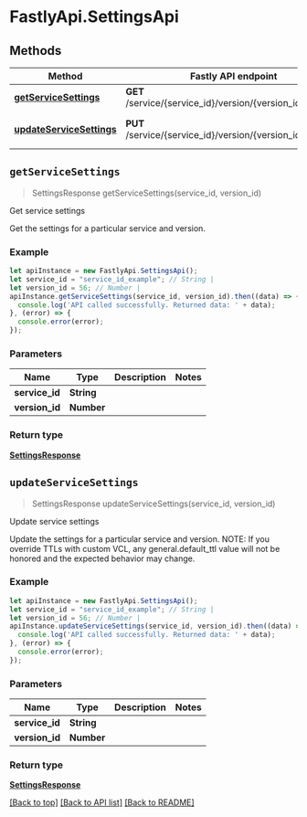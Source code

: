 # FastlyApi.SettingsApi



## Methods

Method | Fastly API endpoint | Description
------------- | ------------- | -------------
[**getServiceSettings**](SettingsApi.md#getServiceSettings) | **GET** /service/{service_id}/version/{version_id}/settings | Get service settings
[**updateServiceSettings**](SettingsApi.md#updateServiceSettings) | **PUT** /service/{service_id}/version/{version_id}/settings | Update service settings



## `getServiceSettings`

> SettingsResponse getServiceSettings(service_id, version_id)

Get service settings

Get the settings for a particular service and version.

### Example

```javascript
let apiInstance = new FastlyApi.SettingsApi();
let service_id = "service_id_example"; // String | 
let version_id = 56; // Number | 
apiInstance.getServiceSettings(service_id, version_id).then((data) => {
  console.log('API called successfully. Returned data: ' + data);
}, (error) => {
  console.error(error);
});

```

### Parameters

Name | Type | Description  | Notes
------------- | ------------- | ------------- | -------------
**service_id** | **String** |  |
**version_id** | **Number** |  |

### Return type

[**SettingsResponse**](SettingsResponse.md)


## `updateServiceSettings`

> SettingsResponse updateServiceSettings(service_id, version_id)

Update service settings

Update the settings for a particular service and version. NOTE: If you override TTLs with custom VCL, any general.default_ttl value will not be honored and the expected behavior may change. 

### Example

```javascript
let apiInstance = new FastlyApi.SettingsApi();
let service_id = "service_id_example"; // String | 
let version_id = 56; // Number | 
apiInstance.updateServiceSettings(service_id, version_id).then((data) => {
  console.log('API called successfully. Returned data: ' + data);
}, (error) => {
  console.error(error);
});

```

### Parameters

Name | Type | Description  | Notes
------------- | ------------- | ------------- | -------------
**service_id** | **String** |  |
**version_id** | **Number** |  |

### Return type

[**SettingsResponse**](SettingsResponse.md)


[[Back to top]](#) [[Back to API list]](../../README.md#endpoints)
[[Back to README]](../../README.md)
